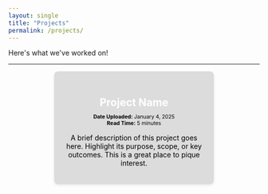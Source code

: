 ```yaml
---
layout: single
title: "Projects"
permalink: /projects/
---
```


Here's what we've worked on!

---

 <div style="display: flex; flex-wrap: wrap; justify-content: space-evenly; gap: 30px;">


 <div style="background-color: #dcdcdc; padding: 20px; border-radius: 8px; box-shadow: 0 2px 5px rgba(0, 0, 0, 0.1); width: 280px; text-align: center; margin-bottom: 20px;">
   <h3 style="color: white; font-weight: bold; font-size: 1.5em; margin-bottom: 10px;">Project Name</h3>
   <p style="color: black; font-size: 0.75em; margin: 5px 0;">
     <span style="font-weight: bold;">Date Uploaded:</span> January 4, 2025<br>
     <span style="font-weight: bold;">Read Time:</span> 5 minutes
   </p>
   <p style="color: black; font-size: 1em;">
     A brief description of this project goes here. Highlight its purpose, scope, or key outcomes. This is a great place to pique interest.
   </p>
 </div>


